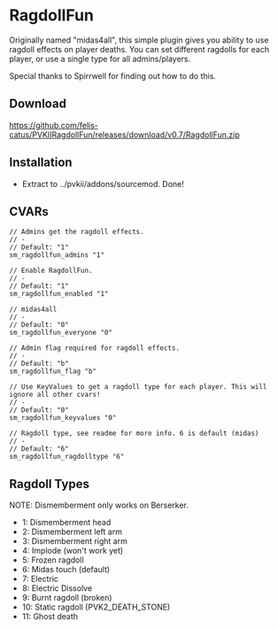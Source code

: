 RagdollFun
=========

Originally named "midas4all", this simple plugin gives you ability to use ragdoll effects on player deaths. You can set different ragdolls for each player, or use a single type for all admins/players.

Special thanks to Spirrwell for finding out how to do this.

Download
-------
https://github.com/felis-catus/PVKIIRagdollFun/releases/download/v0.7/RagdollFun.zip

Installation
-------
- Extract to ../pvkii/addons/sourcemod. Done!

CVARs
-------
```
// Admins get the ragdoll effects.
// -
// Default: "1"
sm_ragdollfun_admins "1"

// Enable RagdollFun.
// -
// Default: "1"
sm_ragdollfun_enabled "1"

// midas4all
// -
// Default: "0"
sm_ragdollfun_everyone "0"

// Admin flag required for ragdoll effects.
// -
// Default: "b"
sm_ragdollfun_flag "b"

// Use KeyValues to get a ragdoll type for each player. This will ignore all other cvars!
// -
// Default: "0"
sm_ragdollfun_keyvalues "0"

// Ragdoll type, see readme for more info. 6 is default (midas)
// -
// Default: "6"
sm_ragdollfun_ragdolltype "6"
```

Ragdoll Types
-------
NOTE: Dismemberment only works on Berserker.

- 1: Dismemberment head
- 2: Dismemberment left arm
- 3: Dismemberment right arm
- 4: Implode (won't work yet)
- 5: Frozen ragdoll
- 6: Midas touch (default)
- 7: Electric
- 8: Electric Dissolve
- 9: Burnt ragdoll (broken)
- 10: Static ragdoll (PVK2_DEATH_STONE)
- 11: Ghost death

